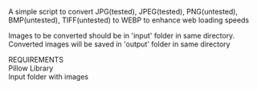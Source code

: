 A simple script to convert JPG(tested), JPEG(tested), PNG(untested), BMP(untested), TIFF(untested) to WEBP to enhance web loading speeds

Images to be converted should be in 'input' folder in same directory. Converted images will be saved in 'output' folder in same directory

REQUIREMENTS  
Pillow Library  
Input folder with images
